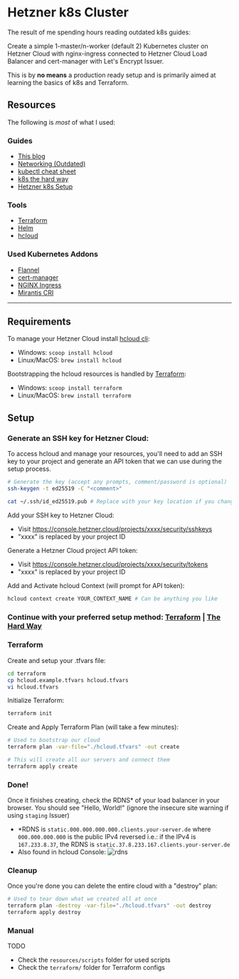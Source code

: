 # Hetzner k8s Cluster

The result of me spending hours reading outdated k8s guides:

Create a simple 1-master/n-worker (default 2) Kubernetes cluster on Hetzner Cloud with
nginx-ingress connected to Hetzner Cloud Load Balancer and cert-manager with Let's Encrypt Issuer.

This is by **no means** a production ready setup and is primarily aimed at learning the basics of k8s
and Terraform.

## Resources
The following is *most* of what I used:

### Guides
- [This blog](https://blog.kay.sh/kubernetes-hetzner-cloud-loadbalancer-nginx-ingress-cert-manager/)
- [Networking (Outdated)](https://github.com/coreos/coreos-kubernetes/blob/master/Documentation/kubernetes-networking.md#port-allocation)
- [kubectl cheat sheet](https://kubernetes.io/docs/reference/kubectl/cheatsheet/)
- [k8s the hard way](https://github.com/kelseyhightower/kubernetes-the-hard-way)
- [Hetzner k8s Setup](https://community.hetzner.com/tutorials/install-kubernetes-cluster/)

### Tools
- [Terraform](https://developer.hashicorp.com/terraform/language/resources)
- [Helm](https://helm.sh/)
- [hcloud](https://github.com/hetznercloud/cli)

### Used Kubernetes Addons
- [Flannel](https://github.com/flannel-io/flannel#flannel)
- [cert-manager](https://cert-manager.io/)
- [NGINX  Ingress](https://docs.nginx.com/nginx-ingress-controller/)
- [Mirantis CRI](https://github.com/Mirantis/cri-dockerd#motivation)
---
## Requirements

To manage your Hetzner Cloud install [hcloud cli](https://github.com/hetznercloud/cli):
- Windows: `scoop install hcloud`
- Linux/MacOS: `brew install hcloud`

Bootstrapping the hcloud resources is handled by [Terraform](https://developer.hashicorp.com/terraform):
- Windows: `scoop install terraform`
- Linux/MacOS: `brew install terraform`

## Setup
### Generate an SSH key for Hetzner Cloud:
To access hcloud and manage your resources, you'll need to add an SSH key
to your project and generate an API token that we can use during the setup process.

```bash
# Generate the key (accept any prompts, comment/password is optional)
ssh-keygen -t ed25519 -C "<comment>"

cat ~/.ssh/id_ed25519.pub # Replace with your key location if you changed it
```

Add your SSH key to Hetzner Cloud:
- Visit https://console.hetzner.cloud/projects/xxxx/security/sshkeys
- "xxxx" is replaced by your project ID

Generate a Hetzner Cloud project API token:
- Visit https://console.hetzner.cloud/projects/xxxx/security/tokens
- "xxxx" is replaced by your project ID

Add and Activate hcloud Context (will prompt for API token):
```bash
hcloud context create YOUR_CONTEXT_NAME # Can be anything you like
```

### Continue with your preferred setup method: [Terraform](#terraform) | [The Hard Way](#manual)

### Terraform

Create and setup your .tfvars file:
```bash
cd terraform
cp hcloud.example.tfvars hcloud.tfvars
vi hcloud.tfvars
```

Initialize Terraform:
```bash
terraform init
```

Create and Apply Terraform Plan (will take a few minutes):
```bash
# Used to bootstrap our cloud
terraform plan -var-file="./hcloud.tfvars" -out create

# This will create all our servers and connect them
terraform apply create
```
### Done!

Once it finishes creating, check the RDNS* of your load balancer
in your browser. You should see "Hello, World!" (ignore the insecure site warning if using `staging` Issuer)
- *RDNS is `static.000.000.000.000.clients.your-server.de` where `000.000.000.000` is the public IPv4 reversed
  i.e.: if the IPv4 is `167.233.8.37`, the RDNS is `static.37.8.233.167.clients.your-server.de`
- Also found in hcloud Console: ![rdns](https://i.imgur.com/SSnKsdF.png)

### Cleanup

Once you're done you can delete the entire cloud with a "destroy" plan:
```bash
# Used to tear down what we created all at once
terraform plan -destroy -var-file="./hcloud.tfvars" -out destroy
terraform apply destroy
```

### Manual
TODO
- Check the `resources/scripts` folder for used scripts
- Check the `terraform/` folder for Terraform configs
